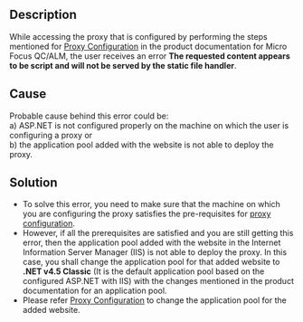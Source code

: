 ## Description

While accessing the proxy that is configured by performing the steps mentioned for [Proxy Configuration](../../../connectors/micro-focus-alm-qc.md#proxy-configuration-steps) in the product documentation for Micro Focus QC/ALM, the user receives an error **The requested content appears to be script and will not be served by the static file handler**.

## Cause

Probable cause behind this error could be:  
a) ASP.NET is not configured properly on the machine on which the user is configuring a proxy or  
b) the application pool added with the website is not able to deploy the proxy.

## Solution

* To solve this error, you need to make sure that the machine on which you are configuring the proxy satisfies the pre-requisites for [proxy configuration](../../../connectors/micro-focus-alm-qc.md#proxy-configuration).  
* However, if all the prerequisites are satisfied and you are still getting this error, then the application pool added with the website in the Internet Information Server Manager (IIS) is not able to deploy the proxy. In this case, you shall change the application pool for that added website to **.NET v4.5 Classic** (It is the default application pool based on the configured ASP.NET with IIS) with the changes mentioned in the product documentation for an application pool.  
* Please refer [Proxy Configuration](../../../connectors/micro-focus-alm-qc.md#proxy-configuration-steps) to change the application pool for the added website.

